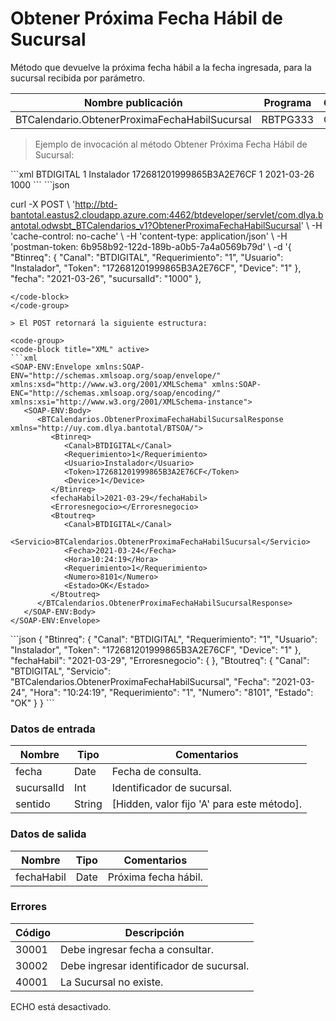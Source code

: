# Obtener Próxima Fecha Hábil de Sucursal 

Método que devuelve la próxima fecha hábil a la fecha ingresada, para la sucursal recibida por parámetro. 

Nombre publicación | Programa | Global/País 
--------- | ----------- | ----------- 
BTCalendario.ObtenerProximaFechaHabilSucursal | RBTPG333 | Global 

> Ejemplo de invocación al método Obtener Próxima Fecha Hábil de Sucursal: 

<code-group> 
<code-block title="XML" active> 
```xml 
<soapenv:Envelope xmlns:soapenv="http://schemas.xmlsoap.org/soap/envelope/" xmlns:bts="http://uy.com.dlya.bantotal/BTSOA/"> 
   <soapenv:Header/> 
   <soapenv:Body> 
      <bts:BTCalendarios.ObtenerProximaFechaHabilSucursal> 
         <bts:Btinreq> 
            <bts:Canal>BTDIGITAL</bts:Canal> 
            <bts:Requerimiento>1</bts:Requerimiento> 
            <bts:Usuario>Instalador</bts:Usuario> 
            <bts:Token>172681201999865B3A2E76CF</bts:Token> 
            <bts:Device>1</bts:Device> 
         </bts:Btinreq> 
         <bts:fecha>2021-03-26</bts:fecha> 
         <bts:sucursalId>1000</bts:sucursalId> 
      </bts:BTCalendarios.ObtenerProximaFechaHabilSucursal> 
   </soapenv:Body> 
</soapenv:Envelope> 
``` 
</code-block> 

<code-block title="JSON"> 
```json 

curl -X POST \ 
  'http://btd-bantotal.eastus2.cloudapp.azure.com:4462/btdeveloper/servlet/com.dlya.bantotal.odwsbt_BTCalendarios_v1?ObtenerProximaFechaHabilSucursal' \ 
  -H 'cache-control: no-cache' \ 
  -H 'content-type: application/json' \ 
  -H 'postman-token: 6b958b92-122d-189b-a0b5-7a4a0569b79d' \ 
  -d '{ 
    "Btinreq": { 
      "Canal": "BTDIGITAL", 
      "Requerimiento": "1", 
      "Usuario": "Instalador", 
      "Token": "172681201999865B3A2E76CF", 
      "Device": "1" 
    }, 
    "fecha": "2021-03-26", 
    "sucursalId": "1000" 
  }, 
``` 
</code-block> 
</code-group> 

> El POST retornará la siguiente estructura: 

<code-group> 
<code-block title="XML" active> 
```xml 
<SOAP-ENV:Envelope xmlns:SOAP-ENV="http://schemas.xmlsoap.org/soap/envelope/" xmlns:xsd="http://www.w3.org/2001/XMLSchema" xmlns:SOAP-ENC="http://schemas.xmlsoap.org/soap/encoding/" xmlns:xsi="http://www.w3.org/2001/XMLSchema-instance"> 
   <SOAP-ENV:Body> 
      <BTCalendarios.ObtenerProximaFechaHabilSucursalResponse xmlns="http://uy.com.dlya.bantotal/BTSOA/"> 
         <Btinreq> 
            <Canal>BTDIGITAL</Canal> 
            <Requerimiento>1</Requerimiento> 
            <Usuario>Instalador</Usuario> 
            <Token>172681201999865B3A2E76CF</Token> 
            <Device>1</Device> 
         </Btinreq> 
         <fechaHabil>2021-03-29</fechaHabil> 
         <Erroresnegocio></Erroresnegocio> 
         <Btoutreq> 
            <Canal>BTDIGITAL</Canal> 
            <Servicio>BTCalendarios.ObtenerProximaFechaHabilSucursal</Servicio> 
            <Fecha>2021-03-24</Fecha> 
            <Hora>10:24:19</Hora> 
            <Requerimiento>1</Requerimiento> 
            <Numero>8101</Numero> 
            <Estado>OK</Estado> 
         </Btoutreq> 
      </BTCalendarios.ObtenerProximaFechaHabilSucursalResponse> 
   </SOAP-ENV:Body> 
</SOAP-ENV:Envelope> 
``` 
</code-block> 

<code-block title="JSON"> 
```json 
{ 
    "Btinreq": { 
      "Canal": "BTDIGITAL", 
      "Requerimiento": "1", 
      "Usuario": "Instalador", 
      "Token": "172681201999865B3A2E76CF", 
      "Device": "1" 
    }, 
    "fechaHabil": "2021-03-29", 
    "Erroresnegocio": { 
    }, 
    "Btoutreq": { 
      "Canal": "BTDIGITAL", 
      "Servicio": "BTCalendarios.ObtenerProximaFechaHabilSucursal", 
      "Fecha": "2021-03-24", 
      "Hora": "10:24:19", 
      "Requerimiento": "1", 
      "Numero": "8101", 
      "Estado": "OK" 
    } 
} 
``` 
</code-block> 
</code-group> 

### Datos de entrada 

Nombre | Tipo | Comentarios 
--------- | ----------- | ----------- 
fecha | Date | Fecha de consulta. 
sucursalId | Int | Identificador de sucursal. 
sentido  | String | [Hidden, valor fijo 'A' para este método]. 

### Datos de salida 

Nombre | Tipo | Comentarios 
--------- | ----------- | ----------- 
fechaHabil | Date | Próxima fecha hábil. 

### Errores 

Código | Descripción 
--------- | ----------- 
30001 | Debe ingresar fecha a consultar. 
30002 | Debe ingresar identificador de sucursal. 
40001 | La Sucursal no existe. 

ECHO está desactivado.

